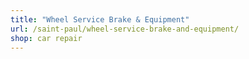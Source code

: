 ```yaml
---
title: "Wheel Service Brake & Equipment"
url: /saint-paul/wheel-service-brake-and-equipment/
shop: car repair
---
```

